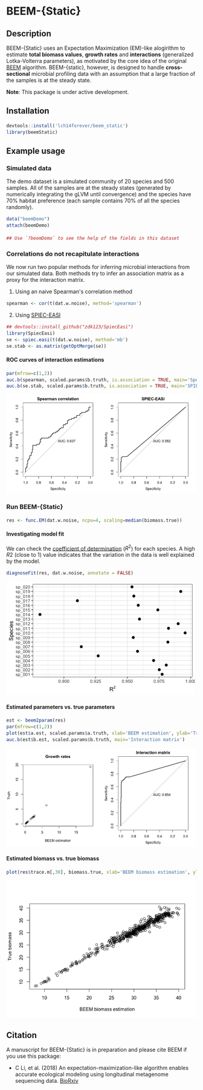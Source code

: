 # BEEM-{Static}

## Description

BEEM-{Static} uses an Expectation Maximization (EM)-like alogirithm to estimate **total biomass values**, **growth rates** and **interactions** (generalized Lotka-Volterra parameters), as motivated by the core idea of the original [BEEM](https://github.com/lch14forever/BEEM) algorithm. BEEM-{static}, however, is designed to handle **cross-sectional** microbial profiling data with an assumption that a large fraction of the samples is at the steady state. 

**Note**: This package is under active development.

## Installation

```r
devtools::install('lch14forever/beem_static')
library(beemStatic)
```

## Example usage

### Simulated data

The demo dataset is a simulated community of 20 species and 500 samples. All of the samples are at the steady states (generated by numerically integrating the gLVM until convergence) and the species have 70% habitat preference (each sample contains 70% of all the species randomly). 

```r
data("beemDemo")
attach(beemDemo)

## Use `?beemDemo` to see the help of the fields in this dataset
```

### Correlations do not recapitulate interactions

We now run two popular methods for inferring microbial interactions from our simulated data. Both methods try to infer an association matrix as a proxy for the interaction matrix.

1. Using an naive Spearman's correlation method

```r
spearman <- cor(t(dat.w.noise), method='spearman')
```

2. Using [SPIEC-EASI](https://github.com/zdk123/SpiecEasi)
```r
## devtools::install_github("zdk123/SpiecEasi")
library(SpiecEasi)
se <- spiec.easi(t(dat.w.noise), method='mb')
se.stab <- as.matrix(getOptMerge(se))
```
#### ROC curves of interaction estimations

```r
par(mfrow=c(1,2))
auc.b(spearman, scaled.params$b.truth, is.association = TRUE, main='Spearman correlation')
auc.b(se.stab, scaled.params$b.truth, is.association = TRUE, main='SPIEC-EASI')
```

![](vignettes/corr_auc.png)


### Run BEEM-{Static}

```r
res <- func.EM(dat.w.noise, ncpu=4, scaling=median(biomass.true))
```

#### Investigating model fit

We can check the [coefficient of determination](https://en.wikipedia.org/wiki/Coefficient_of_determination) ($R^2$) for each species. A high $R2$ (close to 1) value indicates that the variation in the data is well explained by the model.

```r
diagnoseFit(res, dat.w.noise, annotate = FALSE)
```

![](vignettes/beem_fit.png)

#### Estimated parameters vs. true parameters
```r
est <- beem2param(res)
par(mfrow=c(1,2))
plot(est$a.est, scaled.params$a.truth, xlab='BEEM estimation', ylab='Truth', main='Growth rates')
auc.b(est$b.est, scaled.params$b.truth, main='Interaction matrix')
```

![](vignettes/param_compare.png)

#### Estimated biomass vs. true biomass

```r
plot(res$trace.m[,30], biomass.true, xlab='BEEM biomass estimation', ylab='True biomass')
```
![](vignettes/biomass_compare.png)


## Citation

A manuscript for BEEM-{Static} is in preparation and please cite BEEM if you use this package:

 - C Li, et al. (2018) An expectation-maximization-like algorithm enables accurate ecological modeling using longitudinal metagenome sequencing data. [BioRxiv](https://www.biorxiv.org/content/early/2018/07/17/288803)
